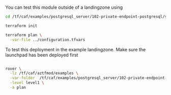 You can test this module outside of a landingzone using

```bash
cd /tf/caf/examples/postgresql_server/102-private-endpoint-postgresql/standalone

terraform init

terraform plan \
  -var-file ../configuration.tfvars

```

To test this deployment in the example landingzone. Make sure the launchpad has been deployed first

```bash

rover \
  -lz /tf/caf/aztfmod/examples \
  -var-folder  /tf/caf/examples/postgresql_server/102-private-endpoint-postgresql/ \
  -level level1 \
  -a plan

```